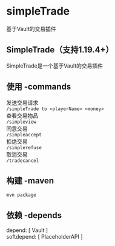 # simpleTrade

基于Vault的交易插件<br>

SimpleTrade（支持1.19.4+）<br>
-
SimpleTrade是一个基于Vault的交易插件<br>

使用 -commands
-
发送交易请求<br>
`/simpleTrade to <playerName> <money>`<br>
查看交易物品<br>
`/simpleview`<br>
同意交易<br>
`/simpleaccept`<br>
拒绝交易<br>
`/simplerefuse`<br>
取消交易<br>
`/tradecancel`

构建 -maven<br>
-
```
mvn package
```

依赖 -depends
-
depend: [ Vault ]<br>
softdepend: [ PlaceholderAPI ]<br>

